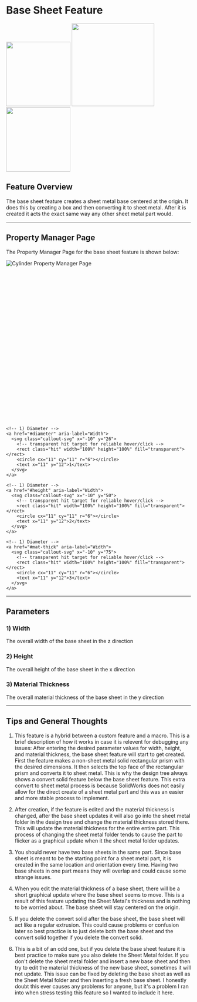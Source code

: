 # Base Sheet Feature

<p align="left">
<img src="https://tamu-edu.github.io/rad_lab_rad_cad_documentation/demo-images/base-sheet3.png" width="175">
  <img src="https://tamu-edu.github.io/rad_lab_rad_cad_documentation/demo-images/base-sheet1.png" width="225">
  <img src="https://tamu-edu.github.io/rad_lab_rad_cad_documentation/demo-images/base-sheet2.png" width="175">
</p>

## Feature Overview

The base sheet feature creates a sheet metal base centered at the origin. It does this by creating a box and then converting it to sheet metal. After it is created it acts the exact same way any other sheet metal part would.

---

## Property Manager Page

The Property Manager Page for the base sheet feature is shown below:

<div class="image-annot"
     style="--image-max-width: 300px;
            --overlay-width: 500px;
            --callout-size: 22px;
            --callout-stroke: 2px;
            --callout-font-size: 9px;
            --callout-stroke-color: red;
            --callout-text-color: red;
            --callout-stroke-hover: blue;
            --callout-text-hover: blue;">
  <img src="https://tamu-edu.github.io/rad_lab_rad_cad_documentation/images/base-sheet-pmp.png" alt="Cylinder Property Manager Page">

  <!-- Scalable overlay aligned to the image -->
  <svg viewBox="0 0 120 100" preserveAspectRatio="xMidYMid meet" aria-hidden="true">

    <!-- 1) Diameter -->
    <a href="#diameter" aria-label="Width">
      <svg class="callout-svg" x="-10" y="26">
        <!-- transparent hit target for reliable hover/click -->
        <rect class="hit" width="100%" height="100%" fill="transparent"></rect>
        <circle cx="11" cy="11" r="6"></circle>
        <text x="11" y="12">1</text>
      </svg>
    </a>

    <!-- 1) Diameter -->
    <a href="#height" aria-label="Width">
      <svg class="callout-svg" x="-10" y="50">
        <!-- transparent hit target for reliable hover/click -->
        <rect class="hit" width="100%" height="100%" fill="transparent"></rect>
        <circle cx="11" cy="11" r="6"></circle>
        <text x="11" y="12">2</text>
      </svg>
    </a>

    <!-- 1) Diameter -->
    <a href="#mat-thick" aria-label="Width">
      <svg class="callout-svg" x="-10" y="75">
        <!-- transparent hit target for reliable hover/click -->
        <rect class="hit" width="100%" height="100%" fill="transparent"></rect>
        <circle cx="11" cy="11" r="6"></circle>
        <text x="11" y="12">3</text>
      </svg>
    </a>


  </svg>
</div>

---

## Parameters

### <a id="diameter"></a>1) Width
The overall width of the base sheet in the z direction

### <a id="height"></a>2) Height
The overall height of the base sheet in the x direction

### <a id="mat-thick"></a>3) Material Thickness
The overall material thickness of the base sheet in the y direction

---

## Tips and General Thoughts

1. This feature is a hybrid between a custom feature and a macro. This is a brief description of how it works in case it is relevent for debugging any issues: After entering the desired parameter values for width, height, and material thickness, the base sheet feature will start to get created. First the feature makes a non-sheet metal solid rectangular prism with the desired dimensions. It then selects the top face of the rectangular prism and converts it to sheet metal. This is why the design tree always shows a convert solid feature below the base sheet feature. This extra convert to sheet metal process is because SolidWorks does not easily allow for the direct create of a sheet metal part and this was an easier and more stable process to implement.

2. After creation, if the feature is edited and the material thickness is changed, after the base sheet updates it will also go into the sheet metal folder in the design tree and change the material thickness stored there. This will update the material thickness for the entire entire part. This process of changing the sheet metal folder tends to cause the part to flicker as a graphical update when it the sheet metal folder updates.

3. You should never have two base sheets in the same part. Since base sheet is meant to be the starting point for a sheet metal part, it is created in the same location and orientation every time. Having two base sheets in one part means they will overlap and could cause some strange issues.

4. When you edit the material thickness of a base sheet, there will be a short graphical update where the base sheet seems to move. This is a result of this feature updating the Sheet Metal's thickness and is nothing to be worried about. The base sheet will stay centered on the origin.

5. If you delete the convert solid after the base sheet, the base sheet will act like a regular extrusion. This could cause problems or confusion later so best practice is to just delete both the base sheet and the convert solid together if you delete the convert solid.

6. This is a bit of an odd one, but if you delete the base sheet feature it is best practice to make sure you also delete the Sheet Metal folder. If you don't delete the sheet metal folder and insert a new base sheet and then try to edit the material thickness of the new base sheet, sometimes it will not update. This issue can be fixed by deleting the base sheet as well as the Sheet Metal folder and then inserting a fresh base sheet. I honestly doubt this ever causes any problems for anyone, but it's a problem I ran into when stress testing this feature so I wanted to include it here.


